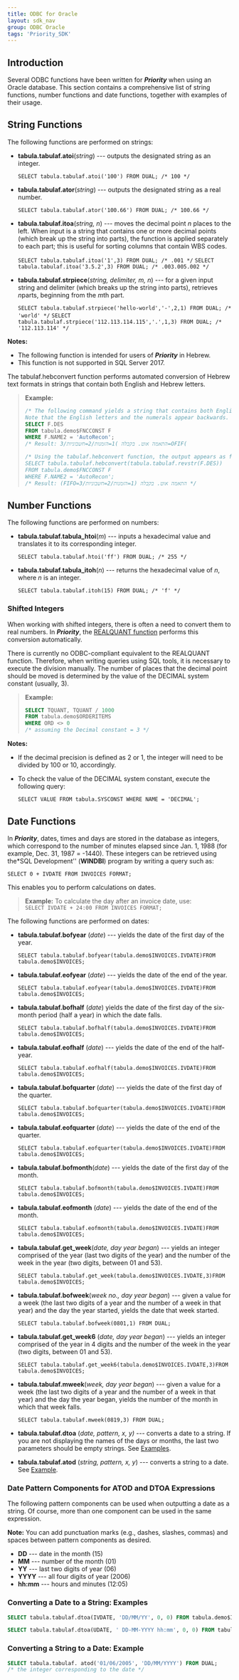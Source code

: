 ```yaml
---
title: ODBC for Oracle
layout: sdk_nav
group: ODBC Oracle
tags: 'Priority_SDK'
---
```


## Introduction

Several ODBC functions have been written for ***Priority*** when using
an Oracle database. This section contains a comprehensive list of string
functions, number functions and date functions, together with examples
of their usage.

## String Functions 

The following functions are performed on strings:

-   **tabula.tabulaf.atoi**(*string*) --- outputs the designated string
    as an integer.

    `SELECT tabula.tabulaf.atoi('100') FROM DUAL; /* 100 */`

-   **tabula.tabulaf.ator**(*string*) --- outputs the designated string
    as a real number.

    `SELECT tabula.tabulaf.ator('100.66') FROM DUAL; /* 100.66 */`


-   **tabula.tabulaf.itoa**(*string, n*) --- moves the decimal point *n*
    places to the left. When input is a string that contains one or more
    decimal points (which break up the string into parts), the function
    is applied separately to each part; this is useful for sorting
    columns that contain WBS codes.

    `SELECT tabula.tabulaf.itoa('1',3) FROM DUAL; /* .001 */`
    `SELECT tabula.tabulaf.itoa('3.5.2',3) FROM DUAL; /* .003.005.002 */`


-   **tabula.tabulaf.strpiece**(*string, delimiter, m, n*) --- for a
    given input string and delimiter (which breaks up the string into
    parts), retrieves *n*parts, beginning from the *m*th part.

    `SELECT tabula.tabulaf.strpiece('hello-world','-',2,1) FROM DUAL; /* 'world' */`
    `SELECT tabula.tabulaf.strpiece('112.113.114.115','.',1,3) FROM DUAL; /* '112.113.114' */`


**Notes:**

-   The following function is intended for users of ***Priority*** in
    Hebrew.
-   This function is not supported in SQL Server 2017.


The tabulaf.hebconvert function performs automated conversion of Hebrew
text formats in strings that contain both English and Hebrew letters.

> **Example:**
>
> ```sql
> /* The following command yields a string that contains both English and Hebrew letters. 
> Note that the English letters and the numerals appear backwards. */
> SELECT F.DES 
> FROM tabula.demo$FNCCONST F 
> WHERE F.NAME2 = 'AutoRecon';
> /* Result: התאמה אוט. בקבלה )1=הזמנות/2=חשבוניות/3=OFIF(
>
> /* Using the tabulaf.hebconvert function, the output appears as follows: */
> SELECT tabula.tabulaf.hebconvert(tabula.tabulaf.revstr(F.DES)) 
> FROM tabula.demo$FNCCONST F 
> WHERE F.NAME2 = 'AutoRecon';
> /* Result: ‎(FIFO=3/‎חשבוניות‎=2/‎הזמנות‎=1) ‎בקבלה‎ .‎אוט‎ ‎התאמה‎ */
> ```

## Number Functions 

The following functions are performed on numbers:

-   **tabula.tabulaf.tabula_htoi**(*m*) --- inputs a hexadecimal value
    and translates it to its corresponding integer.

    `SELECT tabula.tabulaf.htoi('ff') FROM DUAL; /* 255 */`


-   **tabula.tabulaf.tabula_itoh**(*n*) --- returns the hexadecimal
    value of *n*, where *n* is an integer.

    `SELECT tabula.tabulaf.itoh(15) FROM DUAL; /* 'f' */`

### Shifted Integers 

When working with shifted integers, there is often a need to convert
them to real numbers. In ***Priority***, the [REALQUANT
function](Non-standard-Scalar-Expressions#Numbers ) performs
this conversion automatically.

There is currently no ODBC-compliant equivalent to the REALQUANT
function. Therefore, when writing queries using SQL tools, it is
necessary to execute the division manually. The number of places that
the decimal point should be moved is determined by the value of the
DECIMAL system constant (usually, 3).

> **Example:**
>
> ```sql
> SELECT TQUANT, TQUANT / 1000
> FROM tabula.demo$ORDERITEMS 
> WHERE ORD <> 0
> /* assuming the Decimal constant = 3 */
> ```



**Notes:**

-   If the decimal precision is defined as 2 or 1, the integer will need
    to be divided by 100 or 10, accordingly.
-   To check the value of the DECIMAL system constant, execute the
    following query:


    `SELECT VALUE FROM tabula.SYSCONST WHERE NAME = 'DECIMAL';`



## Date Functions 

In ***Priority***, dates, times and days are stored in the database
as integers, which correspond to the number of minutes elapsed since
Jan. 1, 1988 (for example, Dec. 31, 1987 = -1440). These integers can be
retrieved using the*SQL Development\'\' (**WINDBI**) program by writing
a query such as:

`SELECT 0 + IVDATE FROM INVOICES FORMAT;`

This enables you to perform calculations on dates.

> **Example:** To calculate the day after an invoice date, use:\
> `SELECT IVDATE + 24:00 FROM INVOICES FORMAT;`

The following functions are performed on dates:

-   **tabula.tabulaf.bofyear** (*date*) --- yields the date of the first
    day of the year.

    `SELECT tabula.tabulaf.bofyear(tabula.demo$INVOICES.IVDATE)FROM tabula.demo$INVOICES;`


-   **tabula.tabulaf.eofyear** (*date*) --- yields the date of the end
    of the year.

    `SELECT tabula.tabulaf.eofyear(tabula.demo$INVOICES.IVDATE)FROM tabula.demo$INVOICES;`


-   **tabula.tabulaf.bofhalf** (*date*) yields the date of the first day
    of the six-month period (half a year) in which the date falls.

    `SELECT tabula.tabulaf.bofhalf(tabula.demo$INVOICES.IVDATE)FROM tabula.demo$INVOICES;`


-   **tabula.tabulaf.eofhalf** (*date*) --- yields the date of the end
    of the half-year.

    `SELECT tabula.tabulaf.eofhalf(tabula.demo$INVOICES.IVDATE)FROM tabula.demo$INVOICES;`


-   **tabula.tabulaf.bofquarter** (*date*) --- yields the date of the
    first day of the quarter.

    `SELECT tabula.tabulaf.bofquarter(tabula.demo$INVOICES.IVDATE)FROM tabula.demo$INVOICES;`


-   **tabula.tabulaf.eofquarter** (*date*) --- yields the date of the
    end of the quarter.

    `SELECT tabula.tabulaf.eofquarter(tabula.demo$INVOICES.IVDATE)FROM tabula.demo$INVOICES;`


-   **tabula.tabulaf.bofmonth**(*date*) --- yields the date of the first
    day of the month.

    `SELECT tabula.tabulaf.bofmonth(tabula.demo$INVOICES.IVDATE)FROM tabula.demo$INVOICES;`


-   **tabula.tabulaf.eofmonth** (*date*) --- yields the date of the end
    of the month.

    `SELECT tabula.tabulaf.eofmonth(tabula.demo$INVOICES.IVDATE)FROM tabula.demo$INVOICES;`


-   **tabula.tabulaf.get_week**(*date, day year began*) --- yields an
    integer comprised of the year (last two digits of the year) and the
    number of the week in the year (two digits, between 01 and 53).

    `SELECT tabula.tabulaf.get_week(tabula.demo$INVOICES.IVDATE,3)FROM tabula.demo$INVOICES;`


-   **tabula.tabulaf.bofweek**(*week no., day year began*) --- given a
    value for a week (the last two digits of a year and the number of a
    week in that year) and the day the year started, yields the date
    that week started.

    `SELECT tabula.tabulaf.bofweek(0801,1) FROM DUAL;`


-   **tabula.tabulaf.get_week6** (*date, day year began*) --- yields an
    integer comprised of the year in 4 digits and the number of the week
    in the year (two digits, between 01 and 53).

    `SELECT tabula.tabulaf.get_week6(tabula.demo$INVOICES.IVDATE,3)FROM tabula.demo$INVOICES;`


-   **tabula.tabulaf.mweek**(*week, day year began*) --- given a value
    for a week (the last two digits of a year and the number of a week
    in that year) and the day the year began, yields the number of the
    month in which that week falls.

    `SELECT tabula.tabulaf.mweek(0819,3) FROM DUAL;`


-   **tabula.tabulaf.dtoa** (*date, pattern, x, y)* --- converts a date
    to a string. If you are not displaying the names of the days or
    months, the last two parameters should be empty strings. See
    [Examples](#Converting-a-Date-to-a-String:-Examples ).


-   **tabula.tabulaf.atod** (*string, pattern, x, y*) --- converts a
    string to a date. See
    [Example](#Converting-a-String-to-a-Date:_Example ).

### Date Pattern Components for ATOD and DTOA Expressions 

The following pattern components can be used when outputting a date as a
string. Of course, more than one component can be used in the same
expression.


**Note:** You can add punctuation marks (e.g., dashes, slashes, commas)
and spaces between pattern components as desired.


-   **DD** --- date in the month (15)
-   **MM** --- number of the month (01)
-   **YY** --- last two digits of year (06)
-   **YYYY** --- all four digits of year (2006)
-   **hh:mm** --- hours and minutes (12:05)

### Converting a Date to a String: Examples 

```sql
SELECT tabula.tabulaf.dtoa(IVDATE, 'DD/MM/YY', 0, 0) FROM tabula.demo$INVOICES;

SELECT tabula.tabulaf.dtoa(UDATE, ' DD-MM-YYYY hh:mm', 0, 0) FROM tabula.demo$INVOICES;
```

### Converting a String to a Date: Example 

```sql
SELECT tabula.tabulaf. atod('01/06/2005', 'DD/MM/YYYY') FROM DUAL;
/* the integer corresponding to the date */
```
